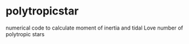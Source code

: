# polytropicstar
numerical code to calculate moment of inertia and tidal Love number of polytropic stars
